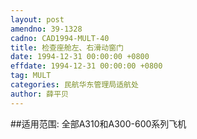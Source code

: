 ```yaml
---
layout: post
amendno: 39-1328
cadno: CAD1994-MULT-40
title: 检查座舱左、右滑动窗门
date: 1994-12-31 00:00:00 +0800
effdate: 1994-12-31 00:00:00 +0800
tag: MULT
categories: 民航华东管理局适航处
author: 薛平贝
---
```


##适用范围:
全部A310和A300-600系列飞机

